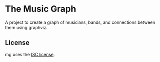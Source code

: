 The Music Graph
===============
A project to create a graph of musicians, bands, and connections between them
using graphviz.

License
-------
mg uses the [ISC license](http://en.wikipedia.org/wiki/ISC_license).
